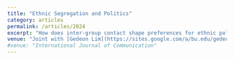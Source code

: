 ```yaml
---
title: "Ethnic Segregation and Politics"
category: articles
permalink: /articles/2024
excerpt: "How does inter-group contact shape preferences for ethnic politics? In this paper, we study how persistent differences in inter-ethnic contact affect voting patterns for ethno-nationalistic policies. Specifically, we leverage the effects of a large-scale colonial resettlement program where, in a fight for ``hearts and minds”, villagers were relocated into 550 fenced-up, isolated, mono-ethnic camps. Using linked administrative data, we show that large-scale resettlement has a clear, causal effect on contemporary ethnic geography and continues to shape contemporary voting patterns."
venue: "Joint with [Gedeon Lim](https://sites.google.com/a/bu.edu/gedeonlim/home?authuser=0)"
#venue: "International Journal of Communication"
---
```


